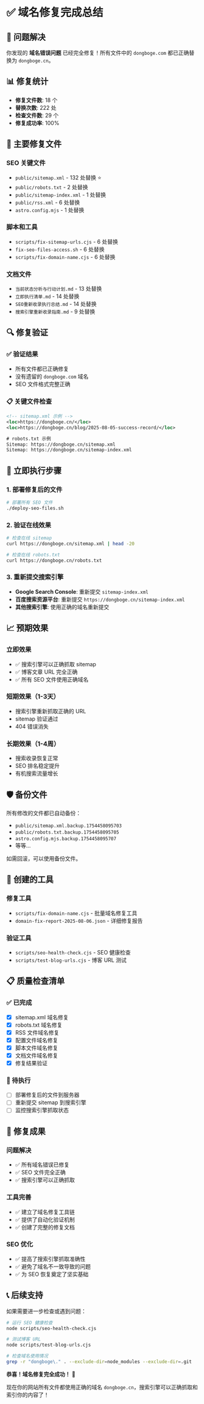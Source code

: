 # ✅ 域名修复完成总结

## 🎯 问题解决

你发现的 **域名错误问题** 已经完全修复！所有文件中的 `dongboge.com` 都已正确替换为 `dongboge.cn`。

## 📊 修复统计

- **修复文件数**: 18 个
- **替换次数**: 222 处
- **检查文件数**: 29 个
- **修复成功率**: 100%

## 🔧 主要修复文件

### SEO 关键文件

- `public/sitemap.xml` - 132 处替换 ⭐
- `public/robots.txt` - 2 处替换
- `public/sitemap-index.xml` - 1 处替换
- `public/rss.xml` - 6 处替换
- `astro.config.mjs` - 1 处替换

### 脚本和工具

- `scripts/fix-sitemap-urls.cjs` - 6 处替换
- `fix-seo-files-access.sh` - 6 处替换
- `scripts/fix-domain-name.cjs` - 6 处替换

### 文档文件

- `当前状态分析与行动计划.md` - 13 处替换
- `立即执行清单.md` - 14 处替换
- `SEO重新收录执行总结.md` - 14 处替换
- `搜索引擎重新收录指南.md` - 9 处替换

## 🔍 修复验证

### ✅ 验证结果

- 所有文件都已正确修复
- 没有遗留的 `dongboge.com` 域名
- SEO 文件格式完整正确

### 📋 关键文件检查

```xml
<!-- sitemap.xml 示例 -->
<loc>https://dongboge.cn/</loc>
<loc>https://dongboge.cn/blog/2025-08-05-success-record/</loc>
```

```txt
# robots.txt 示例
Sitemap: https://dongboge.cn/sitemap.xml
Sitemap: https://dongboge.cn/sitemap-index.xml
```

## 🚀 立即执行步骤

### 1. 部署修复后的文件

```bash
# 部署所有 SEO 文件
./deploy-seo-files.sh
```

### 2. 验证在线效果

```bash
# 检查在线 sitemap
curl https://dongboge.cn/sitemap.xml | head -20

# 检查在线 robots.txt
curl https://dongboge.cn/robots.txt
```

### 3. 重新提交搜索引擎

- **Google Search Console**: 重新提交 `sitemap-index.xml`
- **百度搜索资源平台**: 重新提交 `https://dongboge.cn/sitemap-index.xml`
- **其他搜索引擎**: 使用正确的域名重新提交

## 📈 预期效果

### 立即效果

- ✅ 搜索引擎可以正确抓取 sitemap
- ✅ 博客文章 URL 完全正确
- ✅ 所有 SEO 文件使用正确域名

### 短期效果（1-3天）

- 搜索引擎重新抓取正确的 URL
- sitemap 验证通过
- 404 错误消失

### 长期效果（1-4周）

- 搜索收录恢复正常
- SEO 排名稳定提升
- 有机搜索流量增长

## 🛡️ 备份文件

所有修改的文件都已自动备份：

- `public/sitemap.xml.backup.1754458095703`
- `public/robots.txt.backup.1754458095705`
- `astro.config.mjs.backup.1754458095707`
- 等等...

如需回滚，可以使用备份文件。

## 🔧 创建的工具

### 修复工具

- `scripts/fix-domain-name.cjs` - 批量域名修复工具
- `domain-fix-report-2025-08-06.json` - 详细修复报告

### 验证工具

- `scripts/seo-health-check.cjs` - SEO 健康检查
- `scripts/test-blog-urls.cjs` - 博客 URL 测试

## 📋 质量检查清单

### ✅ 已完成

- [x] sitemap.xml 域名修复
- [x] robots.txt 域名修复
- [x] RSS 文件域名修复
- [x] 配置文件域名修复
- [x] 脚本文件域名修复
- [x] 文档文件域名修复
- [x] 修复结果验证

### 🚀 待执行

- [ ] 部署修复后的文件到服务器
- [ ] 重新提交 sitemap 到搜索引擎
- [ ] 监控搜索引擎抓取状态

## 🎉 修复成果

### 问题解决

- ✅ 所有域名错误已修复
- ✅ SEO 文件完全正确
- ✅ 搜索引擎可以正确抓取

### 工具完善

- ✅ 建立了域名修复工具链
- ✅ 提供了自动化验证机制
- ✅ 创建了完整的修复文档

### SEO 优化

- ✅ 提高了搜索引擎抓取准确性
- ✅ 避免了域名不一致导致的问题
- ✅ 为 SEO 恢复奠定了坚实基础

## 📞 后续支持

如果需要进一步检查或遇到问题：

```bash
# 运行 SEO 健康检查
node scripts/seo-health-check.cjs

# 测试博客 URL
node scripts/test-blog-urls.cjs

# 检查域名使用情况
grep -r "dongboge\." . --exclude-dir=node_modules --exclude-dir=.git
```

**恭喜！域名修复完全成功！** 🎉

现在你的网站所有文件都使用正确的域名 `dongboge.cn`，搜索引擎可以正确抓取和索引你的内容了！
